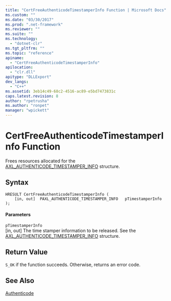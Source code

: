 ```yaml
---
title: "CertFreeAuthenticodeTimestamperInfo Function | Microsoft Docs"
ms.custom: ""
ms.date: "03/30/2017"
ms.prod: ".net-framework"
ms.reviewer: ""
ms.suite: ""
ms.technology: 
  - "dotnet-clr"
ms.tgt_pltfrm: ""
ms.topic: "reference"
apiname: 
  - "CertFreeAuthenticodeTimestamperInfo"
apilocation: 
  - "clr.dll"
apitype: "DLLExport"
dev_langs: 
  - "C++"
ms.assetid: 3eb14c49-68c2-4516-ac89-e5bd7473831c
caps.latest.revision: 8
author: "rpetrusha"
ms.author: "ronpet"
manager: "wpickett"
---
```

# CertFreeAuthenticodeTimestamperInfo Function
Frees resources allocated for the [AXL_AUTHENTICODE_TIMESTAMPER_INFO](../../../../docs/framework/unmanaged-api/authenticode/axl-authenticode-timestamper-info-structure.md) structure.  
  
## Syntax  
  
```  
HRESULT CertFreeAuthenticodeTimestamperInfo (  
    [in, out]  PAXL_AUTHENTICODE_TIMESTAMPER_INFO   pTimestamperInfo  
);  
```  
  
#### Parameters  
 `pTimestamperInfo`  
 [in, out] The time stamper information to be released. See the [AXL_AUTHENTICODE_TIMESTAMPER_INFO](../../../../docs/framework/unmanaged-api/authenticode/axl-authenticode-timestamper-info-structure.md) structure.  
  
## Return Value  
 `S_OK` if the function succeeds. Otherwise, returns an error code.  
  
## See Also  
 [Authenticode](../../../../docs/framework/unmanaged-api/authenticode/index.md)
